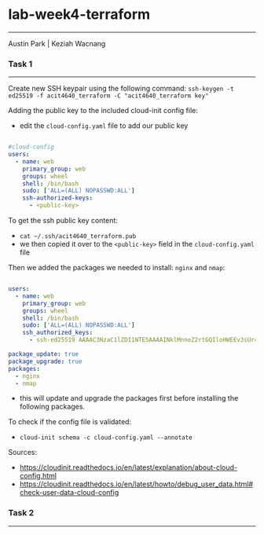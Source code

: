 # lab-week4-terraform
---
Austin Park | Keziah Wacnang

### Task 1
---
Create new SSH keypair using the following command:
`ssh-keygen -t ed25519 -f acit4640_terraform -C "acit4640_terraform key"`

Adding the public key to the included cloud-init config file:
* edit the `cloud-config.yaml` file to add our public key

```yaml

#cloud-config
users:
  - name: web
    primary_group: web
    groups: wheel
    shell: /bin/bash
    sudo: ['ALL=(ALL) NOPASSWD:ALL']
    ssh-authorized-keys:
      - <public-key>

```

To get the ssh public key content:
* `cat ~/.ssh/acit4640_terraform.pub`
* we then copied it over to the `<public-key>` field in the `cloud-config.yaml` file

Then we added the packages we needed to install: `nginx` and `nmap`:
```yaml

users:
  - name: web
    primary_group: web
    groups: wheel
    shell: /bin/bash
    sudo: ['ALL=(ALL) NOPASSWD:ALL']
    ssh_authorized_keys:
      - ssh-ed25519 AAAAC3NzaC1lZDI1NTE5AAAAINklMnnoZ2rtGQIloHWEEv3sUr4k/wEqfQhR+4JHfs7i acit4640_terraform

package_update: true
package_upgrade: true
packages:
  - nginx
  - nmap
```
* this will update and upgrade the packages first before installing the following packages.

To check if the config file is validated:
* `cloud-init schema -c cloud-config.yaml --annotate`

Sources:
* https://cloudinit.readthedocs.io/en/latest/explanation/about-cloud-config.html
* https://cloudinit.readthedocs.io/en/latest/howto/debug_user_data.html#check-user-data-cloud-config

### Task 2
---


